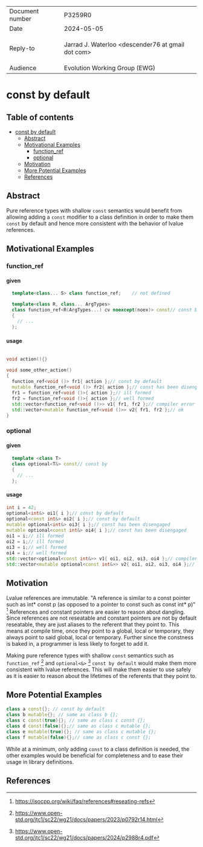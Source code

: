 <style type="text/css">
ins { background-color: #CCFFCC }
s { background-color: #FFCACA }
blockquote { color: inherit !important }
</style>

<table>
<tr>
<td>Document number</td>
<td>P3259R0</td>
</tr>
<tr>
<td>Date</td>
<td>2024-05-05</td>
</tr>
<tr>
<td>Reply-to</td>
<td>

Jarrad J. Waterloo &lt;descender76 at gmail dot com&gt;

</td>
</tr>
<tr>
<td>Audience</td>
<td>Evolution Working Group (EWG)</td>
</tr>
</table>

# const by default

<style>
.inline-link
{
    font-size: small;
    margin-top: -2.8em;
    margin-right: 4px;
    text-align: right;
    font-weight: bold;
}

code
{
    font-family: "Fira Code", monospace !important;
    font-size: 0.87em;
}

.sourceCode
{
    font-size: 0.95em;
}

a code
{
    color: #0645ad;
}
</style>

## Table of contents

- [const by default](#const-by-default)
  - [Abstract](#Abstract)
  - [Motivational Examples](#Motivational-Examples)
    - [function_ref](#function_ref)
    - [optional](#optional)
  - [Motivation](#Motivation)
  - [More Potential Examples](#More-Potential-Examples)
  - [References](#References)

## Abstract

Pure reference types with shallow `const` semantics would benefit from allowing adding a `const` modifier to a class definition in order to make them `const` by default and hence more consistent with the behavior of lvalue references.

## Motivational Examples

### function_ref

#### given

```cpp
  template<class... S> class function_ref;    // not defined

  template<class R, class... ArgTypes>
  class function_ref<R(ArgTypes...) cv noexcept(noex)> const// const by default
  {
    // ...
  };
```

#### usage

```cpp

void action(){}

void some_other_action()
{
  function_ref<void ()> fr1{ action };// const by default
  mutable function_ref<void ()> fr2{ action };// const has been disengaged
  fr1 = function_ref<void ()>{ action };// ill formed
  fr2 = function_ref<void ()>{ action };// well formed
  std::vector<function_ref<void ()>> v1{ fr1, fr2 };// compiler error
  std::vector<mutable function_ref<void ()>> v2{ fr1, fr2 };// ok
}
```

### optional

#### given

```cpp
  template <class T>
  class optional<T&> const// const by
  {
    // ...
  };
```

#### usage

```cpp
int i = 42;
optional<int&> oi1{ i };// const by default
optional<const int&> oi2{ i };// const by default
mutable optional<int&> oi3{ i };// const has been disengaged
mutable optional<const int&> oi4{ i };// const has been disengaged
oi1 = i;// ill formed
oi2 = i;// ill formed
oi3 = i;// well formed
oi4 = i;// well formed
std::vector<optional<const int&>> v1{ oi1, oi2, oi3, oi4 };// compiler error
std::vector<mutable optional<const int&>> v2{ oi1, oi2, oi3, oi4 };// ok
```

## Motivation

Lvalue references are immutable. "A reference is similar to a const pointer such as int* const p (as opposed to a pointer to const such as const int* p)" [^reseating] References and constant pointers are easier to reason about dangling. Since references are not reseatable and constant pointers are not by default reseatable, they are just aliases to the referent that they point to. This means at compile time, once they point to a global, local or temporary, they always point to said global, local or temporary. Further since the constness is baked in, a programmer is less likely to forget to add it.

Making pure reference types with shallow `const` semantics such as `function_ref` [^p0792r14] and `optional<&>` [^p2988r4]  `const by default` would make them more consistent with lvalue references. This will make them easier to use safely as it is easier to reason about the lifetimes of the referents that they point to.

## More Potential Examples

```cpp
class a const{}; // const by default
class b mutable{}; // same as class b {};
class c const(true){}; // same as class c const {};
class d const(false){};// same as class c mutable {};
class e mutable(true){}; // same as class c mutable {};
class f mutable(false){};// same as class c const {};
```

While at a minimum, only adding `const` to a class definition is needed, the other examples would be beneficial for completeness and to ease their usage in library definitions.

## References
<!--function_ref: a type-erased callable reference-->
[^p0792r14]: <https://www.open-std.org/jtc1/sc22/wg21/docs/papers/2023/p0792r14.html>
<!--std::optional<T&>-->
[^p2988r4]: <https://www.open-std.org/jtc1/sc22/wg21/docs/papers/2024/p2988r4.pdf>
<!--References - How can you reseat a reference to make it refer to a different object?-->
[^reseating]: <https://isocpp.org/wiki/faq/references#reseating-refs>
